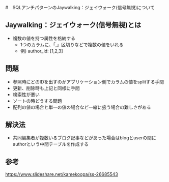 #　SQLアンチパターンのJaywalking：ジェイウォーク(信号無視)について

## Jaywalking：ジェイウォーク(信号無視)とは

- 複数の値を持つ属性を格納する
  - 1つのカラムに、「,」区切りなどで複数の値をいれる
  - 例) author_id: [1,2,3]

## 問題

- 参照時にどのIDを出すのかアプリケーション側でカラムの値をsplitする手間
- 更新、削除時も上記と同様に手間
- 検索性が悪い
- ソートの時どうする問題
- 配列の値の場合と単一の値の場合など一緒に扱う場合の難しさがある

## 解決法

- 共同編集者が複数いるブログ記事などがあった場合はblogとuserの間にauthorという中間テーブルを作成する

## 参考

https://www.slideshare.net/kamekoopa/ss-26685543